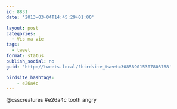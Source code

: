```yaml
---
id: 8831
date: '2013-03-04T14:45:29+01:00'

layout: post
categories:
  - Vis ma vie
tags:
  - tweet
format: status
publish_social: no
guid: 'http://tweets.local/?birdsite_tweet=308589015307808768'

birdsite_hashtags:
    - e26a4c
---
```


@csscreatures #e26a4c tooth angry